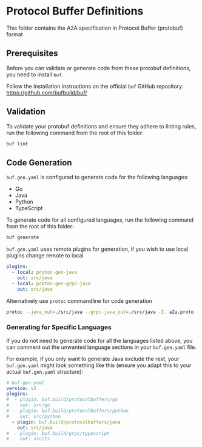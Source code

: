 # Protocol Buffer Definitions

This folder contains the A2A specification in Protocol Buffer (protobuf) format

## Prerequisites

Before you can validate or generate code from these protobuf definitions, you need to install `buf`.

Follow the installation instructions on the official `buf` GitHub repository:
<https://github.com/bufbuild/buf/>

## Validation

To validate your protobuf definitions and ensure they adhere to linting rules, run the following command from the root of this folder:

```sh
buf lint
```

## Code Generation

`buf.gen.yaml` is configured to generate code for the following languages:

- Go
- Java
- Python
- TypeScript

To generate code for all configured languages, run the following command from the root of this folder:

```sh
buf generate
```

`buf.gen.yaml` uses remote plugins for generation, if you wish to use local plugins change remote to local

```yaml
plugins:
  - local: protoc-gen-java
    out: src/java
  - local: protoc-gen-grpc-java
    out: src/java
```

Alternatively use `protoc` commandline for code generation

```bash
protoc --java_out=./src/java --grpc-java_out=./src/java -I. a2a.proto
```

### Generating for Specific Languages

If you do not need to generate code for all the languages listed above, you can comment out the unwanted language sections in your `buf.gen.yaml` file.

For example, if you only want to generate Java exclude the rest, your `buf.gen.yaml` might look something like this (ensure you adapt this to your actual `buf.gen.yaml` structure):

```yaml
# buf.gen.yaml
version: v2
plugins:
#  - plugin: buf.build/protocolbuffers/go
#    out: src/go
#  - plugin: buf.build/protocolbuffers/python
#    out: src/python
  - plugin: buf.build/protocolbuffers/java
    out: src/java
#  - plugin: buf.build/grpc/typescript
#    out: src/ts
```
